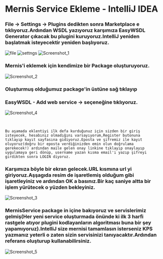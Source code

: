 # Mernis Service Ekleme - IntelliJ IDEA

### File -> Settings -> Plugins dedikten sonra Marketplace e tıklıyoruz.Ardından WSDL yazıyoruz karşımıza EasyWSDL Generator çıkacak bu plugini kuruyoruz.IntelliJ yeniden başlatmak isteyecektir yeniden başlıyoruz.
![file](https://user-images.githubusercontent.com/61664693/117022952-57877600-ad01-11eb-8214-611500e50a00.png)
![settngs](https://user-images.githubusercontent.com/61664693/117022955-58200c80-ad01-11eb-9738-7f3682ac3e52.png)
![Screenshot_1](https://user-images.githubusercontent.com/61664693/117022957-58200c80-ad01-11eb-8ec2-14c45198adff.png)
### Mernis'i eklemek için kendimize bir Package oluşturuyoruz.
![Screenshot_2](https://user-images.githubusercontent.com/61664693/117022961-58b8a300-ad01-11eb-8e42-c96197a05070.png)
### Oluşturmuş olduğumuz package'in üstüne sağ tıklayıp
### EasyWSDL - Add web service -> seçeneğine tıklıyoruz.
![Screenshot_4](https://user-images.githubusercontent.com/61664693/117022958-58b8a300-ad01-11eb-8995-41ef395b122e.png)

<br>

```Bu aşamada eklentiyi ilk defa kurduğunuz için sizden bir giriş isteyecek, hesabınız olmadığını varsayıyorum,Register butonuna tıklayıp kayıt sayfasına gidiyoruz.Eposta ve şifremiz ile kayıt oluyoruz(doğru bir eposta verdiğinizden emin olun doğrulama gerekecek!) ardından maile gelen onay linkine tıklayıp onaylayıp uygulamaya geri dönüp, username yazan kısma email'i yazıp şifreyi girdikten sonra LOGIN diyoruz.```

### Karşımıza böyle bir ekran gelecek.URL kısmına url yi giriyoruz.Aşşagıda resim de işaretlemiş olduğum gibi işaretleyiniz ve ardından OK a basınız.Bir kaç saniye altta bir işlem yürütecek o yüzden bekleyiniz.
![Screenshot_3](https://user-images.githubusercontent.com/61664693/117022964-59513980-ad01-11eb-8c6c-af33af08a047.png)
### MernisService package in içine bakıyoruz ve servislerimiz gelmiş(Her yeni service oluşturmada önünde ki ilk 3 harfi rastgele atıyor plugini kodlayanların algoritması buna bir şey yapamıyoruz).IntelliJ size mernisi tamamlasın isterseniz KPS yazmanız yeterli o zaten sizin servisinizi tanıyacaktır.Ardından referans oluşturup kullanabilirsiniz.
![Screenshot_5](https://user-images.githubusercontent.com/61664693/117022949-56eedf80-ad01-11eb-8a6e-e3985405f609.png)
